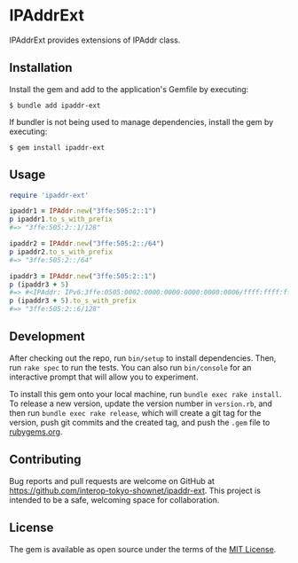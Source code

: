 # IPAddrExt

IPAddrExt provides extensions of IPAddr class.

## Installation

Install the gem and add to the application's Gemfile by executing:

    $ bundle add ipaddr-ext

If bundler is not being used to manage dependencies, install the gem by executing:

    $ gem install ipaddr-ext

## Usage

```ruby
require 'ipaddr-ext'

ipaddr1 = IPAddr.new("3ffe:505:2::1")
p ipaddr1.to_s_with_prefix
#=> "3ffe:505:2::1/128"

ipaddr2 = IPAddr.new("3ffe:505:2::/64")
p ipaddr2.to_s_with_prefix
#=> "3ffe:505:2::/64"

ipaddr3 = IPAddr.new("3ffe:505:2::1")
p (ipaddr3 + 5)
#=> #<IPAddr: IPv6:3ffe:0505:0002:0000:0000:0000:0000:0006/ffff:ffff:ffff:ffff:ffff:ffff:ffff:ffff>
p (ipaddr3 + 5).to_s_with_prefix
#=> "3ffe:505:2::6/128"
```

## Development

After checking out the repo, run `bin/setup` to install dependencies. Then, run `rake spec` to run the tests. You can also run `bin/console` for an interactive prompt that will allow you to experiment.

To install this gem onto your local machine, run `bundle exec rake install`. To release a new version, update the version number in `version.rb`, and then run `bundle exec rake release`, which will create a git tag for the version, push git commits and the created tag, and push the `.gem` file to [rubygems.org](https://rubygems.org).

## Contributing

Bug reports and pull requests are welcome on GitHub at https://github.com/interop-tokyo-shownet/ipaddr-ext. This project is intended to be a safe, welcoming space for collaboration.

## License

The gem is available as open source under the terms of the [MIT License](https://opensource.org/licenses/MIT).
